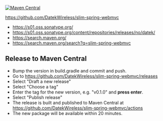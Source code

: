 [![Maven Central](https://img.shields.io/maven-central/v/no.datek/slim-spring-webmvc.svg?label=Maven%20Central)](https://search.maven.org/search?q=g:%22no.datek%22%20AND%20a:%22slim-spring-webmvc%22)

https://github.com/DatekWireless/slim-spring-webmvc

* https://s01.oss.sonatype.org/
* https://s01.oss.sonatype.org/content/repositories/releases/no/datek/
* https://search.maven.org/
* https://search.maven.org/search?q=slim-spring-webmvc

## Release to Maven Central

* Bump the version in build.gradle and commit and push.
* Go to https://github.com/DatekWireless/slim-spring-webmvc/releases
* Select "Draft a new release"
* Select "Choose a tag"
* Enter the tag for the new version, e.g. "v0.1.0" and **press enter**.
* Select "Publish release"
* The release is built and published to Maven Central at https://github.com/DatekWireless/slim-spring-webmvc/actions
* The new package will be available within 20 minutes.